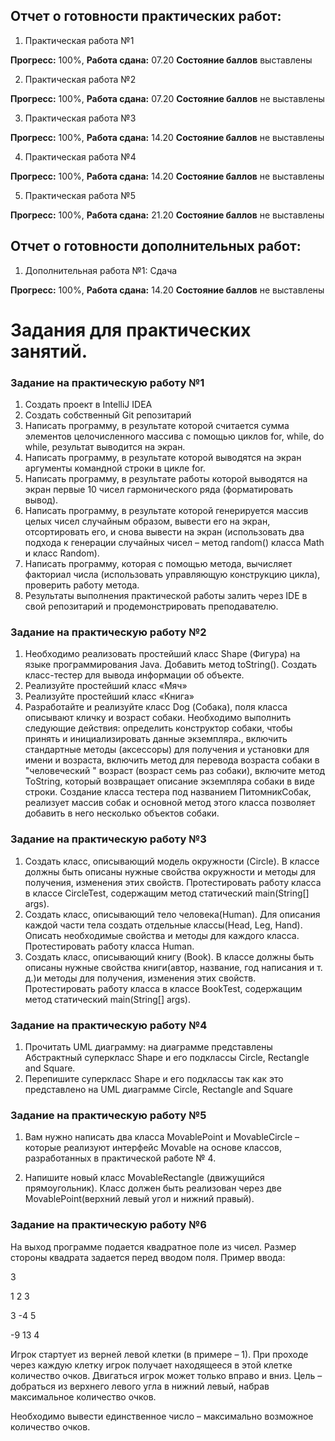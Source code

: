 ## Отчет о готовности практических работ:
01. Практическая работа №1 

**Прогресс:** 100%, **Работа сдана:** 07.20 
**Состояние баллов** выставлены

02. Практическая работа №2

**Прогресс:** 100%, **Работа сдана:** 07.20
**Состояние баллов** не выставлены

03. Практическая работа №3

**Прогресс:** 100%, **Работа сдана:** 14.20
**Состояние баллов** не выставлены

04. Практическая работа №4

**Прогресс:** 100%, **Работа сдана:** 14.20
**Состояние баллов** не выставлены

05. Практическая работа №5

**Прогресс:** 100%, **Работа сдана:** 21.20
**Состояние баллов** не выставлены

## Отчет о готовности дополнительных работ:
01. Дополнительная работа №1: Сдача

**Прогресс:** 100%, **Работа сдана:** 14.20
**Состояние баллов** не выставлены

# Задания для практических занятий.

### Задание на практическую работу №1

1. Создать проект в IntelliJ IDEA
2. Cоздать собственный Git репозитарий
3. Написать программу, в результате которой считается сумма элементов целочисленного массива с помощью циклов for, while, do
while, результат выводится на экран.
4. Написать программу, в результате которой выводятся на экран аргументы командной строки в цикле for.
5. Написать программу, в результате работы которой выводятся на экран первые 10 чисел гармонического ряда (форматировать
вывод).
6. Написать программу, в результате которой генерируется массив целых чисел случайным образом, вывести его на экран,
отсортировать его, и снова вывести на экран (использовать два подхода к генерации случайных чисел – метод random() класса Math
и класс Random).
7. Написать программу, которая с помощью метода, вычисляет факториал числа (использовать управляющую конструкцию цикла),
проверить работу метода.
8. Результаты выполнения практической работы залить через IDE в свой репозитарий и продемонстрировать преподавателю.

### Задание на практическую работу №2

1. Необходимо реализовать простейший класс Shape (Фигура) на языке программирования Java. Добавить метод toString(). 
Создать класс-тестер для вывода информации об объекте.
2. Реализуйте простейший класс «Мяч»
3. Реализуйте простейший класс «Книга»
4. Разработайте и реализуйте класс Dog (Собака), поля класса описывают кличку и возраст собаки. Необходимо выполнить следующие действия: определить конструктор собаки, чтобы принять и инициализировать данные экземпляра., включить стандартные методы (аксессоры) для получения и установки для имени и возраста, включить метод для перевода возраста собаки в "человеческий " возраст (возраст семь раз собаки), включите метод ToString, который возвращает описание экземпляра собаки в виде строки. Создание класса тестера под названием ПитомникСобак, реализует массив собак и основной метод этого класса позволяет добавить в него несколько объектов собаки.

### Задание на практическую работу №3

1. Создать класс, описывающий модель окружности (Circle). В классе должны быть описаны нужные свойства окружности и методы
для получения, изменения этих свойств. Протестировать работу класса в классе CircleTest, содержащим метод статический
main(String[] args).
2. Создать класс, описывающий тело человека(Human). Для описания каждой части тела создать отдельные классы(Head, Leg, Hand).
Описать необходимые свойства и методы для каждого класса. Протестировать работу класса Human.
3. Создать класс, описывающий книгу (Book). В классе должны быть описаны нужные свойства книги(автор, название, год
написания и т. д.)и методы для получения, изменения этих свойств. Протестировать работу класса в классе BookTest, содержащим
метод статический main(String[] args).

### Задание на практическую работу №4

1. Прочитать UML диаграмму: на диаграмме представлены Абстрактный суперкласс Shape и его подклассы Circle, Rectangle and
Square.
2. Перепишите суперкласс Shape и его подклассы так как это представлено на UML диаграмме Circle, Rectangle and Square

### Задание на практическую работу №5

1. Вам нужно написать два класса MovablePoint и MovableCircle – которые реализуют интерфейс Movable на основе классов, разработанных в практической работе № 4.

2. Напишите новый класс MovableRectangle (движущийся прямоугольник). Класс должен быть реализован через две MovablePoint(верхний левый угол и нижний правый).

### Задание на практическую работу №6

На выход программе подается квадратное поле из чисел. Размер стороны квадрата задается перед вводом поля. Пример ввода:

3

1 2 3

3 -4 5

-9 13 4

Игрок стартует из верней левой клетки (в примере – 1). При проходе через каждую клетку игрок получает находящееся в этой клетке количество очков. Двигаться игрок может только вправо и вниз. Цель – добраться из верхнего левого угла в нижний левый, набрав максимальное количество очков.

Необходимо вывести единственное число – максимально возможное количество очков.
